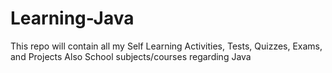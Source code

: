 # Learning-Java
This repo will contain all my Self Learning Activities, Tests, Quizzes, Exams, and Projects
Also School subjects/courses regarding Java
